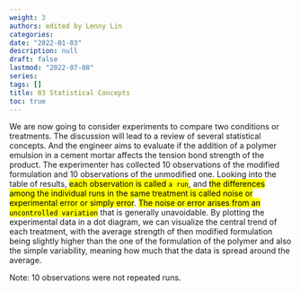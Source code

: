 ```yaml
---
weight: 3
authors: edited by Lenny Lin
categories: 
date: "2022-01-03"
description: null
draft: false
lastmod: "2022-07-08"
series: 
tags: []
title: 03 Statistical Concepts
toc: true
---
```




<!--more-->

We are now going to consider experiments to compare two conditions or treatments. The discussion will lead to a review of several statistical concepts. And the engineer aims to evaluate if the addition of a polymer emulsion in a cement mortar affects the tension bond strength of the product. The experimenter has collected 10 observations of the modified formulation and 10 observations of the unmodified one. Looking into the table of results, <mark>each observation is called `a run`</mark>, and <mark>the differences among the individual runs in the same treatment is called noise or experimental error or simply error</mark>. <mark>The noise or error arises from an `uncontrolled variation`</mark> that is generally unavoidable. By plotting the experimental data in a dot diagram, we can visualize the central trend of each treatment, with the average strength of then modified formulation being slightly higher than the one of the formulation of the polymer and also the simple variability, meaning how much that the data is spread around the average.   

Note: 10 observations were not repeated runs.
